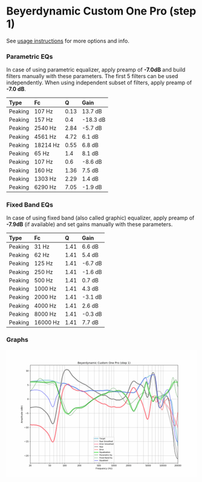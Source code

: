 # Beyerdynamic Custom One Pro (step 1)
See [usage instructions](https://github.com/jaakkopasanen/AutoEq#usage) for more options and info.

### Parametric EQs
In case of using parametric equalizer, apply preamp of **-7.0dB** and build filters manually
with these parameters. The first 5 filters can be used independently.
When using independent subset of filters, apply preamp of **-7.0 dB**.

| Type    | Fc       |    Q | Gain     |
|:--------|:---------|:-----|:---------|
| Peaking | 107 Hz   | 0.13 | 13.7 dB  |
| Peaking | 157 Hz   | 0.4  | -18.3 dB |
| Peaking | 2540 Hz  | 2.84 | -5.7 dB  |
| Peaking | 4561 Hz  | 4.72 | 6.1 dB   |
| Peaking | 18214 Hz | 0.55 | 6.8 dB   |
| Peaking | 65 Hz    | 1.4  | 8.1 dB   |
| Peaking | 107 Hz   | 0.6  | -8.6 dB  |
| Peaking | 160 Hz   | 1.36 | 7.5 dB   |
| Peaking | 1303 Hz  | 2.29 | 1.4 dB   |
| Peaking | 6290 Hz  | 7.05 | -1.9 dB  |

### Fixed Band EQs
In case of using fixed band (also called graphic) equalizer, apply preamp of **-7.9dB**
(if available) and set gains manually with these parameters.

| Type    | Fc       |    Q | Gain    |
|:--------|:---------|:-----|:--------|
| Peaking | 31 Hz    | 1.41 | 6.6 dB  |
| Peaking | 62 Hz    | 1.41 | 5.4 dB  |
| Peaking | 125 Hz   | 1.41 | -6.7 dB |
| Peaking | 250 Hz   | 1.41 | -1.6 dB |
| Peaking | 500 Hz   | 1.41 | 0.7 dB  |
| Peaking | 1000 Hz  | 1.41 | 4.3 dB  |
| Peaking | 2000 Hz  | 1.41 | -3.1 dB |
| Peaking | 4000 Hz  | 1.41 | 2.6 dB  |
| Peaking | 8000 Hz  | 1.41 | -0.3 dB |
| Peaking | 16000 Hz | 1.41 | 7.7 dB  |

### Graphs
![](./Beyerdynamic%20Custom%20One%20Pro%20(step%201).png)